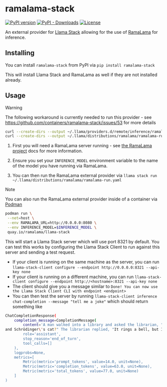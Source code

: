 # ramalama-stack

[![PyPI version](https://img.shields.io/pypi/v/ramalama_stack.svg)](https://pypi.org/project/ramalama-stack/)
[![PyPI - Downloads](https://img.shields.io/pypi/dm/ramalama-stack)](https://pypi.org/project/ramalama-stack/)
[![License](https://img.shields.io/pypi/l/ramalama_stack.svg)](https://github.com/containers/ramalama-stack/blob/main/LICENSE)

An external provider for [Llama Stack](https://github.com/meta-llama/llama-stack) allowing for the use of [RamaLama](https://ramalama.ai/) for inference.

## Installing

You can install `ramalama-stack` from PyPI via `pip install ramalama-stack`

This will install Llama Stack and RamaLama as well if they are not installed already.

## Usage

> [!WARNING]
> The following workaround is currently needed to run this provider - see https://github.com/containers/ramalama-stack/issues/53 for more details
> ```bash
> curl --create-dirs --output ~/.llama/providers.d/remote/inference/ramalama.yaml https://raw.githubusercontent.com/containers/ramalama-stack/refs/tags/v0.1.4/src/ramalama_stack/providers.d/remote/inference/ramalama.yaml
> curl --create-dirs --output ~/.llama/distributions/ramalama/ramalama-run.yaml https://raw.githubusercontent.com/containers/ramalama-stack/refs/tags/v0.1.4/src/ramalama_stack/ramalama-run.yaml
> ```

1. First you will need a RamaLama server running - see [the RamaLama project](https://github.com/containers/ramalama) docs for more information.

2. Ensure you set your `INFERENCE_MODEL` environment variable to the name of the model you have running via RamaLama.

3. You can then run the RamaLama external provider via `llama stack run ~/.llama/distributions/ramalama/ramalama-run.yaml`

> [!NOTE]
> You can also run the RamaLama external provider inside of a container via [Podman](https://podman.io/)
> ```bash
> podman run \
>  --net=host \
>  --env RAMALAMA_URL=http://0.0.0.0:8080 \
>  --env INFERENCE_MODEL=$INFERENCE_MODEL \
>  quay.io/ramalama/llama-stack
> ```

This will start a Llama Stack server which will use port 8321 by default. You can test this works by configuring the Llama Stack Client to run against this server and
sending a test request.
- If your client is running on the same machine as the server, you can run `llama-stack-client configure --endpoint http://0.0.0.0:8321 --api-key none`
- If your client is running on a different machine, you can run `llama-stack-client configure --endpoint http://<hostname>:8321 --api-key none`
- The client should give you a message similar to `Done! You can now use the Llama Stack Client CLI with endpoint <endpoint>`
- You can then test the server by running `llama-stack-client inference chat-completion --message "tell me a joke"` which should return something like

```bash
ChatCompletionResponse(
    completion_message=CompletionMessage(
        content='A man walked into a library and asked the librarian, "Do you have any books on Pavlov\'s dogs
and Schrödinger\'s cat?" The librarian replied, "It rings a bell, but I\'m not sure if it\'s here or not."',
        role='assistant',
        stop_reason='end_of_turn',
        tool_calls=[]
    ),
    logprobs=None,
    metrics=[
        Metric(metric='prompt_tokens', value=14.0, unit=None),
        Metric(metric='completion_tokens', value=63.0, unit=None),
        Metric(metric='total_tokens', value=77.0, unit=None)
    ]
)
```
